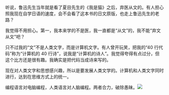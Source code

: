 听说，鲁迅先生当年就是看了夏目先生的《我是猫》之后，弃医从文的。有人担心照我现在自学日语的速度，会不会看了这本书的日文原版，也走上鲁迅先生的老路？

我觉得不用担心。第一，我本来学的不是医，我一直都是“从文”的，我不能“弃文从文”吧？

只不过我的“文”不是人类文字，而是计算机文字。有人曾开玩笑，把我的“40 行代码”称为“计算机的 40 行诗”，说我是“计算机的诗人”。我觉得夸得有点过分，但这个比方还是很有趣。我确实是把代码当成诗来写的。

现在对人类文字和思想感兴趣，所以是要发展人类文学的。计算机和人类文字同时进行，达到在思维方式上的统一。

编程语言对电脑编程，人类语言对人脑编程。两者合力，破除愚昧。![](https://yinwang1.wordpress.com/wp-content/uploads/2020/08/img_1080.jpg?w=736)

